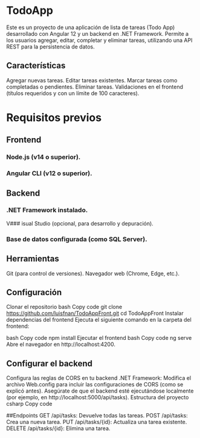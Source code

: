 # TodoApp
Este es un proyecto de una aplicación de lista de tareas (Todo App) desarrollado con Angular 12 y un backend en .NET Framework. Permite a los usuarios agregar, editar, completar y eliminar tareas, utilizando una API REST para la persistencia de datos.

## Características
Agregar nuevas tareas.
Editar tareas existentes.
Marcar tareas como completadas o pendientes.
Eliminar tareas.
Validaciones en el frontend (títulos requeridos y con un límite de 100 caracteres).
# Requisitos previos
## Frontend
### Node.js (v14 o superior).
### Angular CLI (v12 o superior).
## Backend
### .NET Framework instalado.
V### isual Studio (opcional, para desarrollo y depuración).
### Base de datos configurada (como SQL Server).
## Herramientas
Git (para control de versiones).
Navegador web (Chrome, Edge, etc.).
## Configuración
Clonar el repositorio
bash
Copy code
git clone https://github.com/luisfnan/TodoAppFront.git
cd TodoAppFront
Instalar dependencias del frontend
Ejecuta el siguiente comando en la carpeta del frontend:

bash
Copy code
npm install
Ejecutar el frontend
bash
Copy code
ng serve
Abre el navegador en http://localhost:4200.

## Configurar el backend
Configura las reglas de CORS en tu backend .NET Framework:
Modifica el archivo Web.config para incluir las configuraciones de CORS (como se explicó antes).
Asegúrate de que el backend esté ejecutándose localmente (por ejemplo, en http://localhost:5000/api/tasks).
Estructura del proyecto
csharp
Copy code


##Endpoints
GET /api/tasks: Devuelve todas las tareas.
POST /api/tasks: Crea una nueva tarea.
PUT /api/tasks/{id}: Actualiza una tarea existente.
DELETE /api/tasks/{id}: Elimina una tarea.
